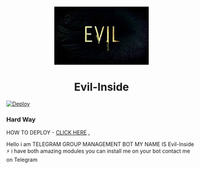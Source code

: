 

<p align="center">
  <img src="PANDITHAN/Evil-Inside.jpeg" alt="Evil-Inside Logo">
</p>
<h1 align="center">
  <b>Evil-Inside</b>
</h1>


[![Deploy](https://www.herokucdn.com/deploy/button.svg)](https://dashboard.heroku.com/new?button-url=https%3A%2F%2Fgithub.com%2Flegendx22%2FGRANDROBOT&template=hhttps://github.com/PANDITHAN/Evil-Inside)
### Hard Way
HOW TO DEPLOY - [CLICK HERE](https://dashboard.heroku.com/new?button-url=https%3A%2F%2Fgithub.com%2Flegendx22%2FGRANDROBOT&template=hhttps://github.com/PANDITHAN/Evil-Inside)
[.](https://heroku.com/deploy)

Hello i am TELEGRAM GROUP MANAGEMENT BOT MY NAME IS Evil-Inside ⚡ i have both amazing modules you can install me on your bot contact me on Telegram

